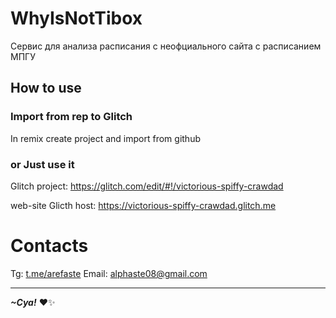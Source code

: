 # WhyIsNotTibox
Сервис для анализа расписания с неофциального сайта с расписанием МПГУ
## How to use
### Import from rep to Glitch
In remix create project and import from github
### or Just use it
Glitch project: https://glitch.com/edit/#!/victorious-spiffy-crawdad

web-site Glicth host: https://victorious-spiffy-crawdad.glitch.me
# Contacts

Tg: [t.me/arefaste](https://t.me/arefaste)
Email: alphaste08@gmail.com

---
***~Cya!*** ❤️✨
